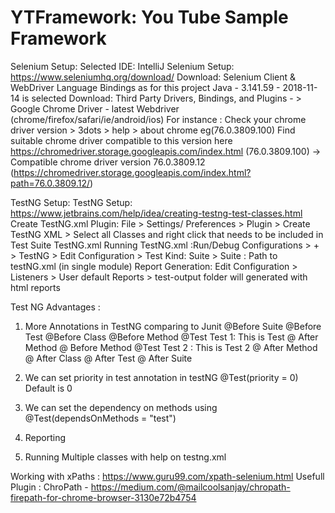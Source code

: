 # YTFramework: You Tube Sample Framework

Selenium Setup:
Selected IDE: IntelliJ
Selenium Setup: https://www.seleniumhq.org/download/
Download: Selenium Client & WebDriver Language Bindings as for this project Java - 3.141.59	- 2018-11-14 is selected
Download: Third Party Drivers, Bindings, and Plugins - > Google Chrome Driver - latest
Webdriver (chrome/firefox/safari/ie/android/ios)
For instance : Check your chrome driver version > 3dots > help > about chrome eg(76.0.3809.100)
Find suitable chrome driver compatible to this version  here https://chromedriver.storage.googleapis.com/index.html
(76.0.3809.100) -> Compatible chrome driver version 76.0.3809.12 (https://chromedriver.storage.googleapis.com/index.html?path=76.0.3809.12/)

TestNG Setup:
TestNG Setup: https://www.jetbrains.com/help/idea/creating-testng-test-classes.html
Create TestNG.xml Plugin: File > Settings/ Preferences > Plugin >  Create TestNG XML > Select all Classes and right click  that needs to be included in Test Suite TestNG.xml
Running TestNG.xml :Run/Debug Configurations > + > TestNG > Edit Configuration > Test Kind: Suite > Suite : Path to testNG.xml (in single module)
Report Generation:  Edit Configuration > Listeners > User default Reports > test-output folder will generated with html reports 

Test NG Advantages : 

1. More Annotations in TestNG comparing to Junit 
@Before Suite
@Before Test
@Before Class
@Before Method
@Test Test 1:  This is Test
@ After Method
@ Before Method
@Test Test 2 : This is Test 2
@ After Method
@ After Class
@ After Test
@ After Suite

2. We can set priority in test annotation in testNG @Test(priority = 0) Default is 0
3. We can set the dependency on methods using @Test(dependsOnMethods = "test")
4. Reporting
5. Running Multiple classes with help on testng.xml 

Working with xPaths : https://www.guru99.com/xpath-selenium.html
Usefull Plugin : ChroPath - https://medium.com/@mailcoolsanjay/chropath-firepath-for-chrome-browser-3130e72b4754
